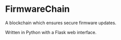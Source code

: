 # FirmwareChain
A blockchain which ensures secure firmware updates.

Written in Python with a Flask web interface.

